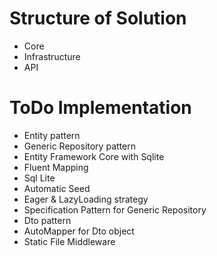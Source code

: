 # Structure of Solution
- Core
- Infrastructure
- API

# ToDo Implementation
- Entity pattern
- Generic Repository pattern
- Entity Framework Core with Sqlite
 - Fluent Mapping
 - Sql Lite
 - Automatic Seed
 - Eager & LazyLoading strategy
- Specification Pattern for Generic Repository
- Dto pattern
- AutoMapper for Dto object
- Static File Middleware